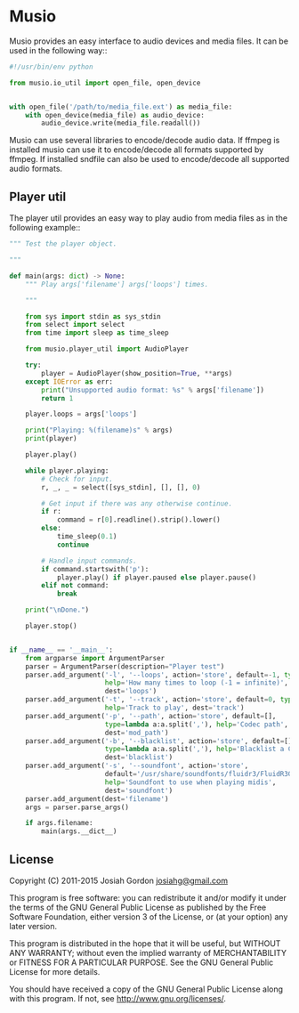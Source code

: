 Musio
=====

Musio provides an easy interface to audio devices and media files.  It can
be used in the following way::

```python
#!/usr/bin/env python

from musio.io_util import open_file, open_device


with open_file('/path/to/media_file.ext') as media_file:
    with open_device(media_file) as audio_device:
        audio_device.write(media_file.readall())
```

Musio can use several libraries to encode/decode audio data.  If ffmpeg is
installed musio can use it to encode/decode all formats supported by ffmpeg.
If installed sndfile can also be used to encode/decode all supported audio
formats.

Player util
-----------

The player util provides an easy way to play audio from media files as in the
following example::

```python
""" Test the player object.

"""

def main(args: dict) -> None:
    """ Play args['filename'] args['loops'] times.

    """

    from sys import stdin as sys_stdin
    from select import select
    from time import sleep as time_sleep

    from musio.player_util import AudioPlayer

    try:
        player = AudioPlayer(show_position=True, **args)
    except IOError as err:
        print("Unsupported audio format: %s" % args['filename'])
        return 1

    player.loops = args['loops']

    print("Playing: %(filename)s" % args)
    print(player)

    player.play()

    while player.playing:
        # Check for input.
        r, _, _ = select([sys_stdin], [], [], 0)

        # Get input if there was any otherwise continue.
        if r:
            command = r[0].readline().strip().lower()
        else:
            time_sleep(0.1)
            continue

        # Handle input commands.
        if command.startswith('p'):
            player.play() if player.paused else player.pause()
        elif not command:
            break

    print("\nDone.")

    player.stop()


if __name__ == '__main__':
    from argparse import ArgumentParser
    parser = ArgumentParser(description="Player test")
    parser.add_argument('-l', '--loops', action='store', default=-1, type=int,
                        help='How many times to loop (-1 = infinite)',
                        dest='loops')
    parser.add_argument('-t', '--track', action='store', default=0, type=int,
                        help='Track to play', dest='track')
    parser.add_argument('-p', '--path', action='store', default=[],
                        type=lambda a:a.split(','), help='Codec path',
                        dest='mod_path')
    parser.add_argument('-b', '--blacklist', action='store', default=[],
                        type=lambda a:a.split(','), help='Blacklist a Codec',
                        dest='blacklist')
    parser.add_argument('-s', '--soundfont', action='store',
                        default='/usr/share/soundfonts/fluidr3/FluidR3GM.SF2',
                        help='Soundfont to use when playing midis',
                        dest='soundfont')
    parser.add_argument(dest='filename')
    args = parser.parse_args()

    if args.filename:
        main(args.__dict__)
```

License
-------

Copyright (C) 2011-2015 Josiah Gordon <josiahg@gmail.com>

This program is free software: you can redistribute it and/or modify
it under the terms of the GNU General Public License as published by
the Free Software Foundation, either version 3 of the License, or
(at your option) any later version.

This program is distributed in the hope that it will be useful,
but WITHOUT ANY WARRANTY; without even the implied warranty of
MERCHANTABILITY or FITNESS FOR A PARTICULAR PURPOSE.  See the
GNU General Public License for more details.

You should have received a copy of the GNU General Public License
along with this program.  If not, see <http://www.gnu.org/licenses/>.

